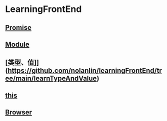 # LearningFrontEnd

## [Promise](https://github.com/nolanlin/learningFrontEnd/tree/main/learnPromise/)

## [Module](https://github.com/nolanlin/learningFrontEnd/tree/main/learnModule)

## [类型、值]](https://github.com/nolanlin/learningFrontEnd/tree/main/learnTypeAndValue)

## [this](https://github.com/nolanlin/learningFrontEnd/tree/main/learnThis)

## [Browser](https://github.com/nolanlin/learningFrontEnd/tree/main/learnBrowser)
